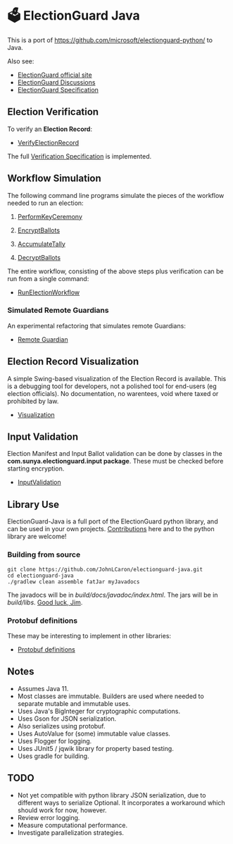 # 🗳 ElectionGuard Java

This is a port of https://github.com/microsoft/electionguard-python/ to Java.

Also see:
 * [ElectionGuard official site](https://www.electionguard.vote/) 
 * [ElectionGuard Discussions](https://github.com/microsoft/electionguard/)
 * [ElectionGuard Specification](https://www.electionguard.vote/spec/0.95.0/1_Overview/)

## Election Verification

To verify an __Election Record__:

*   [VerifyElectionRecord](https://github.com/JohnLCaron/electionguard-java/blob/master/docs/VerifyElectionRecord.md)

The full [Verification Specification](https://www.electionguard.vote/spec/0.95.0/9_Verifier_construction/) is implemented.

## Workflow Simulation

The following command line programs simulate the pieces of the workflow needed to run an election:

1.   [PerformKeyCeremony](https://github.com/JohnLCaron/electionguard-java/blob/master/docs/PerformKeyCeremony.md)

2.   [EncryptBallots](https://github.com/JohnLCaron/electionguard-java/blob/master/docs/EncryptBallots.md)

2.   [AccumulateTally](https://github.com/JohnLCaron/electionguard-java/blob/master/docs/AccumulateTally.md)

4.   [DecryptBallots](https://github.com/JohnLCaron/electionguard-java/blob/master/docs/DecryptBallots.md)

The entire workflow, consisting of the above steps plus verification can be run from a single command:

*   [RunElectionWorkflow](https://github.com/JohnLCaron/electionguard-java/blob/master/docs/RunElectionWorkflow.md)

### Simulated Remote Guardians 

An experimental refactoring that simulates remote Guardians:

*   [Remote Guardian](https://github.com/JohnLCaron/electionguard-java/tree/master/src/main/java/com/sunya/electionguard/guardian)

## Election Record Visualization

A simple Swing-based visualization of the Election Record is available. This is a debugging tool for developers, 
not a polished tool for end-users (eg election officials). No documentation, no warentees, 
void where taxed or prohibited by law.

*   [Visualization](https://github.com/JohnLCaron/electionguard-java/blob/master/docs/Visualization.md)

## Input Validation

Election Manifest and Input Ballot validation can be done by classes in the **com.sunya.electionguard.input package**.
These must be checked before starting encryption. 

*   [InputValidation](https://github.com/JohnLCaron/electionguard-java/blob/master/docs/InputValidation.md)

## Library Use

ElectionGuard-Java is a full port of the ElectionGuard python library, and can be used in your own projects.
[Contributions](https://opensource.guide/how-to-contribute/) here and to the python library are welcome!

### Building from source

````
git clone https://github.com/JohnLCaron/electionguard-java.git
cd electionguard-java
./gradlew clean assemble fatJar myJavadocs
````

The javadocs will be in _build/docs/javadoc/index.html_.
The jars will be in _build/libs_. 
[Good luck, Jim](https://en.wikiquote.org/wiki/Mission:_Impossible).

### Protobuf definitions

These may be interesting to implement in other libraries:

*   [Protobuf definitions](https://github.com/JohnLCaron/electionguard-java/tree/master/src/main/proto/com/sunya/electionguard/proto)

## Notes

 * Assumes Java 11.
 * Most classes are immutable. Builders are used where needed to separate mutable and immutable uses. 
 * Uses Java's BigInteger for cryptographic computations.
 * Uses Gson for JSON serialization. 
 * Also serializes using protobuf.
 * Uses AutoValue for (some) immutable value classes.
 * Uses Flogger for logging.
 * Uses JUnit5 / jqwik library for property based testing.
 * Uses gradle for building.
 
## TODO

  * Not yet compatible with python library JSON serialization, due to different ways to serialize Optional.
    It incorporates a workaround which should work for now, however.
  * Review error logging.
  * Measure computational performance.
  * Investigate parallelization strategies.


